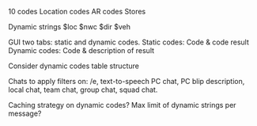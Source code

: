 10 codes
Location codes
AR codes
Stores

Dynamic strings
$loc
$nwc
$dir
$veh

GUI two tabs:
static and dynamic codes.
Static codes: Code & code result
Dynamic codes: Code & description of result

Consider dynamic codes table structure

Chats to apply filters on:
/e, text-to-speech PC chat, PC blip description, local chat, team chat, group chat, squad chat.

Caching strategy on dynamic codes? Max limit of dynamic strings per message?
